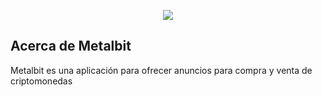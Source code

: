 <p align="center"><img src="http://metalbit.co/core/img/AzulMetalicoHor.png"></p>



## Acerca de Metalbit

Metalbit es una aplicación para ofrecer anuncios para compra y venta de criptomonedas